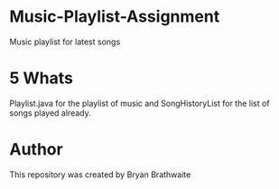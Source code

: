 # Music-Playlist-Assignment
Music playlist for latest songs
# 5 Whats
Playlist.java for the playlist of music and SongHistoryList for the list of songs played already.
# Author
This repository was created by Bryan Brathwaite
